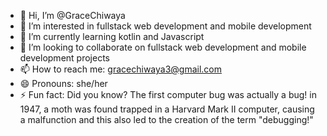- 👋 Hi, I’m @GraceChiwaya
- 👀 I’m interested in fullstack web development and mobile development
- 🌱 I’m currently learning kotlin and Javascript
- 💞️ I’m looking to collaborate on fullstack web development and mobile development projects
- 📫 How to reach me: gracechiwaya3@gmail.com
- 😄 Pronouns: she/her
- ⚡ Fun fact: Did you know? The first computer bug was actually a bug! in 1947, a moth was found trapped in a Harvard Mark II computer, causing a malfunction and this also led to the creation of the term "debugging!"

<!---
GraceChiwaya/GraceChiwaya is a ✨ special ✨ repository because its `README.md` (this file) appears on your GitHub profile.
You can click the Preview link to take a look at your changes.
--->
